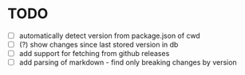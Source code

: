 # TODO

- [ ] automatically detect version from package.json of cwd
- [ ] (?) show changes since last stored version in db
- [ ] add support for fetching from github releases
- [ ] add parsing of markdown - find only breaking changes by version

